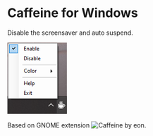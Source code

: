 # Caffeine for Windows
 Disable the screensaver and auto suspend.

 <img src="https://github.com/TheRake66/Caffeine-for-Windows/blob/main/img/example.png">

 Based on GNOME extension ![Caffeine by eon](https://extensions.gnome.org/extension/517/caffeine).
 